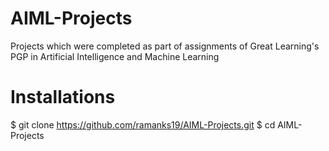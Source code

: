 # AIML-Projects
Projects which were completed as part of assignments of Great Learning's PGP in Artificial Intelligence and Machine Learning

# Installations
$ git clone https://github.com/ramanks19/AIML-Projects.git
$ cd AIML-Projects
